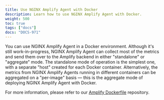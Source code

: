 ```yaml
---
title: Use NGINX Amplify Agent with Docker
description: Learn how to use NGINX Amplify Agent with Docker.
weight: 500
toc: true
tags: ["docs"]
docs: "DOCS-971"
---
```


You can use NGINX Amplify Agent in a Docker environment. Although it's still work-in-progress, NGINX Amplify Agent can collect most of the metrics and send them over to the Amplify backend in either "standalone" or "aggregate" mode. The standalone mode of operation is the simplest one, with a separate "host" created for each Docker container. Alternatively, the metrics from NGINX Amplify Agents running in different containers can be aggregated on a "per-image" basis — this is the aggregate mode of deploying NGINX Amplify Agent with Docker.

For more information, please refer to our [Amplify Dockerfile](https://github.com/nginxinc/docker-nginx-amplify) repository.
